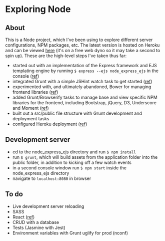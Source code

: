 # Exploring Node

## About
This is a Node project, which I've been using to explore different server configurations, NPM packages, etc. The latest version is hosted on Heroku and can be viewed [here](https://node-express-ejs.herokuapp.com/) (it's on a free web dyno so it may take a second to spin up). These are the high-level steps I've taken thus far:

* started out with an implementation of the Express framework and EJS templating engine by running `$ express --ejs node_express_ejs` in the console ([ref](https://www.thenewboston.com/videos.php?cat=355))
* integrated Grunt with a simple JSHint watch task to get started ([ref](https://www.youtube.com/watch?v=7YFzYrllHkI))
* experimented with, and ultimately abandoned, Bower for managing frontend libraries ([ref](https://medium.com/@nickheiner/why-my-team-uses-npm-instead-of-bower-eecfe1b9afcb#.eui39e8vb))
* added Grunt/Browserify tasks to manage base and view specific NPM libraries for the frontend, including Bootstrap, jQuery, D3, Underscore and Moment ([ref](http://codeofrob.com/entries/grunt+browserify+npm+application=success.html))
* built out a src/public file structure with Grunt development and deployment tasks
* configured Heroku deployment ([ref](https://devcenter.heroku.com/articles/getting-started-with-nodejs#introduction))

## Development server
* cd to the node_express_ejs directory and run `$ npm install`
* run `$ grunt`, which will build assets from the application folder into the public folder, in addition to kicking off a few watch events
* in a second console window run `$ npm start` inside the node_express_ejs directory
* navigate to `localhost:8080` in browser

## To do
* Live development server reloading
* SASS
* React ([ref](https://blog.risingstack.com/the-react-way-getting-started-tutorial/))
* CRUD with a database
* Tests (Jasmine with Jest)
* Environment variables with Grunt uglify for prod (nconf)
